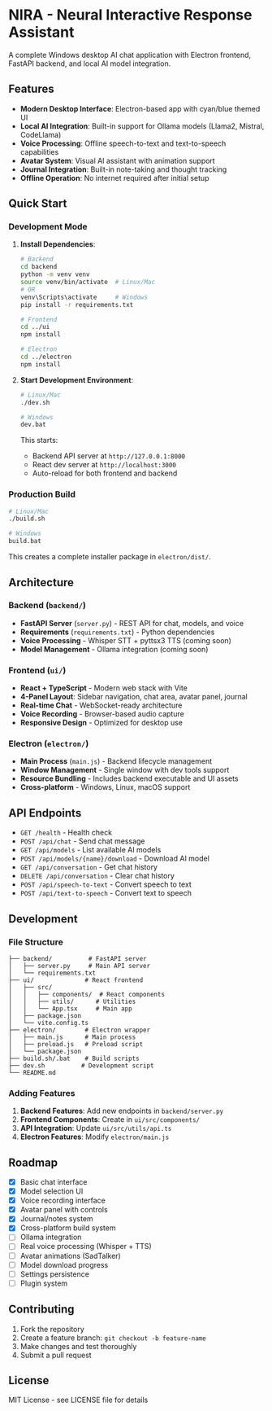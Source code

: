 # NIRA - Neural Interactive Response Assistant

A complete Windows desktop AI chat application with Electron frontend, FastAPI backend, and local AI model integration.

## Features

- **Modern Desktop Interface**: Electron-based app with cyan/blue themed UI
- **Local AI Integration**: Built-in support for Ollama models (Llama2, Mistral, CodeLlama)
- **Voice Processing**: Offline speech-to-text and text-to-speech capabilities
- **Avatar System**: Visual AI assistant with animation support
- **Journal Integration**: Built-in note-taking and thought tracking
- **Offline Operation**: No internet required after initial setup

## Quick Start

### Development Mode

1. **Install Dependencies**:
   ```bash
   # Backend
   cd backend
   python -m venv venv
   source venv/bin/activate  # Linux/Mac
   # OR
   venv\Scripts\activate     # Windows
   pip install -r requirements.txt
   
   # Frontend
   cd ../ui
   npm install
   
   # Electron
   cd ../electron
   npm install
   ```

2. **Start Development Environment**:
   ```bash
   # Linux/Mac
   ./dev.sh
   
   # Windows
   dev.bat
   ```

   This starts:
   - Backend API server at `http://127.0.0.1:8000`
   - React dev server at `http://localhost:3000`
   - Auto-reload for both frontend and backend

### Production Build

```bash
# Linux/Mac
./build.sh

# Windows
build.bat
```

This creates a complete installer package in `electron/dist/`.

## Architecture

### Backend (`backend/`)
- **FastAPI Server** (`server.py`) - REST API for chat, models, and voice
- **Requirements** (`requirements.txt`) - Python dependencies
- **Voice Processing** - Whisper STT + pyttsx3 TTS (coming soon)
- **Model Management** - Ollama integration (coming soon)

### Frontend (`ui/`)
- **React + TypeScript** - Modern web stack with Vite
- **4-Panel Layout**: Sidebar navigation, chat area, avatar panel, journal
- **Real-time Chat** - WebSocket-ready architecture
- **Voice Recording** - Browser-based audio capture
- **Responsive Design** - Optimized for desktop use

### Electron (`electron/`)
- **Main Process** (`main.js`) - Backend lifecycle management
- **Window Management** - Single window with dev tools support
- **Resource Bundling** - Includes backend executable and UI assets
- **Cross-platform** - Windows, Linux, macOS support

## API Endpoints

- `GET /health` - Health check
- `POST /api/chat` - Send chat message
- `GET /api/models` - List available AI models
- `POST /api/models/{name}/download` - Download AI model
- `GET /api/conversation` - Get chat history
- `DELETE /api/conversation` - Clear chat history
- `POST /api/speech-to-text` - Convert speech to text
- `POST /api/text-to-speech` - Convert text to speech

## Development

### File Structure
```
├── backend/          # FastAPI server
│   ├── server.py     # Main API server
│   └── requirements.txt
├── ui/              # React frontend
│   ├── src/
│   │   ├── components/  # React components
│   │   ├── utils/      # Utilities
│   │   └── App.tsx     # Main app
│   ├── package.json
│   └── vite.config.ts
├── electron/        # Electron wrapper
│   ├── main.js      # Main process
│   ├── preload.js   # Preload script
│   └── package.json
├── build.sh/.bat    # Build scripts
├── dev.sh          # Development script
└── README.md
```

### Adding Features

1. **Backend Features**: Add new endpoints in `backend/server.py`
2. **Frontend Components**: Create in `ui/src/components/`
3. **API Integration**: Update `ui/src/utils/api.ts`
4. **Electron Features**: Modify `electron/main.js`

## Roadmap

- [x] Basic chat interface
- [x] Model selection UI
- [x] Voice recording interface
- [x] Avatar panel with controls
- [x] Journal/notes system
- [x] Cross-platform build system
- [ ] Ollama integration
- [ ] Real voice processing (Whisper + TTS)
- [ ] Avatar animations (SadTalker)
- [ ] Model download progress
- [ ] Settings persistence
- [ ] Plugin system

## Contributing

1. Fork the repository
2. Create a feature branch: `git checkout -b feature-name`
3. Make changes and test thoroughly
4. Submit a pull request

## License

MIT License - see LICENSE file for details
